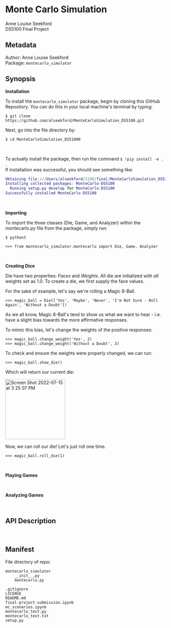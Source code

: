 # Monte Carlo Simulation
Anne Louise Seekford  
DS5100 Final Project


## Metadata  

Author: Anne Louise Seekford  
Package: 
```montecarlo_simulator```

## Synopsis  

**Installation**  

To install the ```montecarlo_simulator``` package, begin by cloning this GitHub Repository. You can do this in your local machine's terminal by typing:
```
$ git clone https://github.com/alseekford/MonteCarloSimulation_DS5100.git
``` 
Next, go into the file directory by:
```
$ cd MonteCarloSimulation_DS51000
```   
<br/>

To actually install the package, then run the command ```$ !pip install -e .``` .  
If installation was successful, you should see something like: 
```m
Obtaining file:///Users/alseekford/5100/final/MonteCarloSimulation_DS5100
Installing collected packages: MonteCarlo-DS5100
  Running setup.py develop for MonteCarlo-DS5100
Successfully installed MonteCarlo-DS5100
```
<br/>

**Importing**

To import the three classes (Die, Game, and Analyzer) within the montecarlo.py file from the package, simply run: 

```
$ python3

>>> from montecarlo_simulator.montecarlo import Die, Game, Analyzer 
```
<br/>

**Creating Dice**

Die have two properties: *Faces* and *Weights*. All die are initialized with *all* weights set as $1.0$. 
To create a die, we first supply the face values.  

For the sake of example, let's say we're rolling a Magic 8-Ball.
```
>>> magic_ball = Die(['Yes', 'Maybe', 'Never', 'I'm Not Sure - Roll Again', 'Without a Doubt'])
```

As we all know, Magic 8-Ball's tend to show us what we want to hear - i.e. have a slight bias towards the more affirmative responses.  

To mimic this bias, let's change the weights of the positive responses:

```
>>> magic_ball.change_weight('Yes', 2)
>>> magic_ball.change_weight('Without a Doubt', 3)
```

To check and ensure the weights were properly changed, we can run:
```
>>> magic_ball.show_die()
```
Which will return our current die:

<img width="188" alt="Screen Shot 2022-07-15 at 3 25 07 PM" src="https://user-images.githubusercontent.com/71660299/179297082-c5feda06-c270-4be7-a56d-713d76942c88.png">



Now, we can roll our die! Let's just roll one time.
```
>>> magic_ball.roll_die(1)
```

<br/>

**Playing Games**


<br/>

**Analyzing Games**


<br/>

## API Description  


<br/>

## Manifest  
File directory of repo:
```
montecarlo_simulator
    __init__.py
    montecarlo.py

.gitignore
LICENSE
README.md
final-project-submission.ipynb
mc_scenarios.ipynb
montecarlo_test.py
montecarlo_test.txt
setup.py
```

